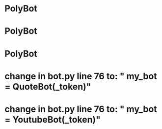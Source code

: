 # PolyBot
# PolyBot
# PolyBot


# change in bot.py line 76 to: "    my_bot = QuoteBot(_token)"
# change in bot.py line 76 to: "    my_bot = YoutubeBot(_token)"
